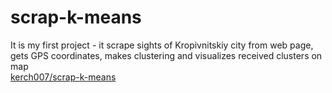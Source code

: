 # scrap-k-means
It is my first project - it scrape sights of Kropivnitskiy city from web page, gets GPS coordinates, 
makes clustering and visualizes received clusters on map  
[kerch007/scrap-k-means](map.md)

